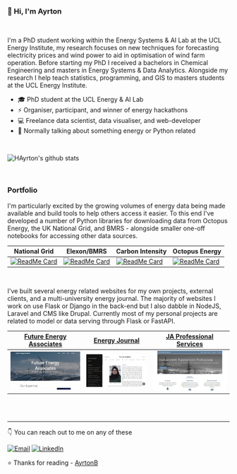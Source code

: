 ### 👋 Hi, I'm Ayrton 

<br>

I'm a PhD student working within the Energy Systems & AI Lab at the UCL Energy Institute, my research focuses on new techniques for forecasting electricity prices and wind power to aid in optimisation of wind farm operation. Before starting my PhD I received a bachelors in Chemical Engineering and masters in Energy Systems & Data Analytics. Alongside my research I help teach statistics, programming, and GIS to masters students at the UCL Energy Institute. 

* 🎓 PhD student at the UCL Energy & AI Lab 
* ⚡ Organiser, participant, and winner of energy hackathons
* 💻 Freelance data scientist, data visualiser, and web-developer
* 💬 Normally talking about something energy or Python related

<br>

![HAyrton's github stats](https://github-readme-stats.vercel.app/api?username=AyrtonB&hide=["issues"]&show_icons=true&count_private=true)

<br>

### Portfolio

I'm particularly excited by the growing volumes of energy data being made available and build tools to help others access it easier. To this end I've developed a number of Python libraries for downloading data from Octopus Energy, the UK National Grid, and BMRS - alongside smaller one-off notebooks for accessing other data sources.

| National Grid | Elexon/BMRS | Carbon Intensity | Octopus Energy |
| --- | --- | --- | --- |
| [![ReadMe Card](https://github-readme-stats.vercel.app/api/pin/?username=OSUKED&repo=NGDataPortal)](https://github.com/OSUKED/NGDataPortal) | [![ReadMe Card](https://github-readme-stats.vercel.app/api/pin/?username=OSUKED&repo=ElexonDataPortal)](https://github.com/OSUKED/ElexonDataPortal) | [![ReadMe Card](https://github-readme-stats.vercel.app/api/pin/?username=OSUKED&repo=CIDataPortal)](https://github.com/OSUKED/CIDataPortal) | [![ReadMe Card](https://github-readme-stats.vercel.app/api/pin/?username=OSUKED&repo=Octopy-Energy)](https://github.com/OSUKED/Octopy-Energy) |

<br>

I've built several energy related websites for my own projects, external clients, and a multi-university energy journal. The majority of websites I work on use Flask or Django in the back-end but I also dabble in NodeJS, Laravel and CMS like Drupal. Currently most of my personal projects are related to model or data serving through Flask or FastAPI.

| <a href="https://futureenergy.associates">Future Energy Associates</a> | <a href="http://energyjournal.co.uk/">Energy Journal</a> | <a href="http://japrofessionalservices.com/">JA Professional Services</a> |
| --- | --- | --- |
| <img src="https://raw.githubusercontent.com/AyrtonB/AyrtonB/master/img/FEA.jpg"></img> | <img src="https://raw.githubusercontent.com/AyrtonB/AyrtonB/master/img/energy_journal.jpg"></img> | <img src="https://raw.githubusercontent.com/AyrtonB/AyrtonB/master/img/JAPSI.jpg"></img> |

<br>
<br>

---

👇 You can reach out to me on any of these

[![Email](https://img.shields.io/badge/-EMAIL-D14836?style=for-the-badge&logo=gmail&logoColor=white)](mailto:ayrtonbourn@outlook.com)
[![LinkedIn](https://img.shields.io/badge/-LINKEDIN-0077B5?style=for-the-badge&logo=linkedin&logoColor=white)](https://www.linkedin.com/in/ayrton-bourn/)

⭐️ Thanks for reading - [AyrtonB](https://github.com/AyrtonB)
